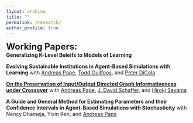 ```yaml
---
layout: archive
title: ""
permalink: /research/
author_profile: true
---
```

<font size="+2"><b>Working Papers:</b></font><br>
<b>Generalizing K-Level Beleifs to Models of Learning</b><br>

<b>Evolving Sustainable Institutions in Agent-Based Simulations with Learning</b>
with <a href="https://www.binghamton.edu/economics/faculty/profile.html?id=apape"> Andreas Pape</a>,
<a href="https://www.toddguilfoos.com/"> Todd Guilfoos</a>, and
<a href="https://www.law.northwestern.edu/faculty/profiles/peterdicola/"> Peter DiCola</a><br>

<a href="https://arxiv.org/abs/2406.10369"> <b>On the Preservation of Input/Output Directed Graph Informativeness under Crossover</b></a>
with <a href="https://www.binghamton.edu/economics/faculty/profile.html?id=apape"> Andreas Pape</a>,
<a href="https://scholar.google.com/citations?user=pRy5WdkAAAAJ&hl=en"> J. David Schaffer</a>, and
<a href="http://bingdev.binghamton.edu/sayama/"> Hiroki Sayama</a><br>

<b>A Guide and General Method for Estimating Parameters and their Confidence Intervals in Agent-Based Simulations with Stochasticity</b>
with Nency Dhameja,
Yixin Ren, and
<a href="https://www.binghamton.edu/economics/faculty/profile.html?id=apape"> Andreas Pape</a><br>

